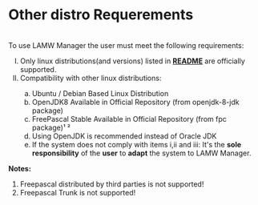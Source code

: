 # Other distro Requerements #

<p>
	<br>To use LAMW Manager the user must meet the following requirements:</br>
	<ol type="I">
		<li>Only linux distributions(and versions) listed in <a href="https://github.com/DanielOliveiraSouza/LAMW4Linux-installer/blob/master/README.md"><strong>README</strong></a> are officially supported.</li>
		<li>Compatibility with other linux distributions:</li>
		<ol type="a">
			<li>Ubuntu / Debian Based Linux Distribution</li>
			<li>OpenJDK8 Available in Official Repository (from openjdk-8-jdk package)</li>
			<li>FreePascal Stable Available in Official Repository (from fpc package)¹ ²</li>
			<li>Using OpenJDK is recommended instead of Oracle JDK</li>
			<li>If the system does not comply with items i,ii and iii:
			It's the <strong>sole responsibility</strong> of the <strong>user</strong> to <strong>adapt</strong> the system to LAMW Manager.</li>
		</ol>
	</ol>
	<Strong>Notes:</Strong>
	<ol type="1">
		<li>Freepascal distributed by third parties is not supported!</li>
		<li>Freepascal Trunk is not supported!</li>
	</ol>
</p>


 

